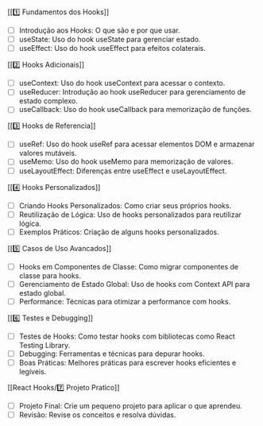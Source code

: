 

[[1️⃣ Fundamentos dos Hooks]]
- [ ] Introdução aos Hooks: O que são e por que usar.
- [ ] useState: Uso do hook useState para gerenciar estado.
- [ ] useEffect: Uso do hook useEffect para efeitos colaterais.

[[2️⃣ Hooks Adicionais]]
- [ ] useContext: Uso do hook useContext para acessar o contexto.
- [ ] useReducer: Introdução ao hook useReducer para gerenciamento de estado complexo.
- [ ] useCallback: Uso do hook useCallback para memorização de funções.

[[3️⃣ Hooks de Referencia]]
- [ ] useRef: Uso do hook useRef para acessar elementos DOM e armazenar valores mutáveis.
- [ ] useMemo: Uso do hook useMemo para memorização de valores.
- [ ] useLayoutEffect: Diferenças entre useEffect e useLayoutEffect.

[[4️⃣ Hooks Personalizados]]
- [ ] Criando Hooks Personalizados: Como criar seus próprios hooks.
- [ ] Reutilização de Lógica: Uso de hooks personalizados para reutilizar lógica.
- [ ] Exemplos Práticos: Criação de alguns hooks personalizados.

[[5️⃣ Casos de Uso Avancados]]
- [ ] Hooks em Componentes de Classe: Como migrar componentes de classe para hooks.
- [ ] Gerenciamento de Estado Global: Uso de hooks com Context API para estado global.
- [ ] Performance: Técnicas para otimizar a performance com hooks.

[[6️⃣ Testes e Debugging]]
- [ ] Testes de Hooks: Como testar hooks com bibliotecas como React Testing Library.
- [ ] Debugging: Ferramentas e técnicas para depurar hooks.
- [ ] Boas Práticas: Melhores práticas para escrever hooks eficientes e legíveis.

[[React Hooks/7️⃣ Projeto Pratico]]
- [ ] Projeto Final: Crie um pequeno projeto para aplicar o que aprendeu.
- [ ] Revisão: Revise os conceitos e resolva dúvidas.
